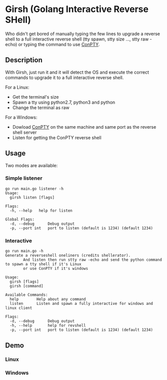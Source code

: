 # Girsh (Golang Interactive Reverse SHell)

Who didn't get bored of manually typing the few lines to upgrade a reverse shell to a full interactive reverse shell (tty spawn, stty size ..., stty raw -echo) or typing the command to use [ConPTY](https://github.com/antonioCoco/ConPtyShell).

## Description

With Girsh, just run it and it will detect the OS and execute the correct commands to upgrade it to a full interactive reverse shell.

For a Linux:
- Get the terminal's size
- Spawn a tty using python2.7, python3 and python
- Change the terminal as raw

For a Windows:
- Dowload [ConPTY](https://github.com/antonioCoco/ConPtyShell) on the same machine and same port as the reverse shell server
- Listen for getting the ConPTY reverse shell

## Usage

Two modes are available:

### Simple listener
```
go run main.go listener -h
Usage:
  girsh listen [flags]

Flags:
  -h, --help   help for listen

Global Flags:
  -d, --debug      Debug output
  -p, --port int   port to listen (default is 1234) (default 1234)
```

### Interactive
```
go run main.go -h
Generate a reverseshell oneliners (credits shellerator).
        And listen then run stty raw -echo and send the python command to spawn a tty shell if it's Linux
        or use ConPTY if it's windows

Usage:
  girsh [flags]
  girsh [command]

Available Commands:
  help        Help about any command
  listen      Listen and spawn a fully interactive for windows and linux client

Flags:
  -d, --debug      Debug output
  -h, --help       help for revshell
  -p, --port int   port to listen (default is 1234) (default 1234)
```

## Demo

### Linux

### Windows